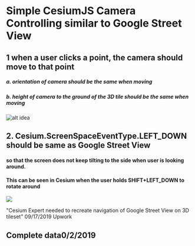 # Simple CesiumJS Camera Controlling similar to Google Street View

## 1 when a user clicks a point, the camera should move to that point

##### a. orientation of camera should be the same when moving

##### b. height of camera to the ground of the 3D tile should be the same when moving

![alt idea](https://raw.githubusercontent.com/3DGISKing/CesiumStreetView/master/idea.jpeg?raw=true)

## 2. Cesium.ScreenSpaceEventType.LEFT_DOWN should be same as Google Street View

#### so that the screen does not keep tilting to the side when user is looking around.

#### This can be seen in Cesium when the user holds SHIFT+LEFT_DOWN to rotate around

[![](http://img.youtube.com/vi/gGPNBQO_rG8/0.jpg)](http://www.youtube.com/watch?v=gGPNBQO_rG8)

"Cesium Expert needed to recreate navigation of Google Street View on 3D tileset" 09/17/2019 Upwork

## Complete data0/2/2019
